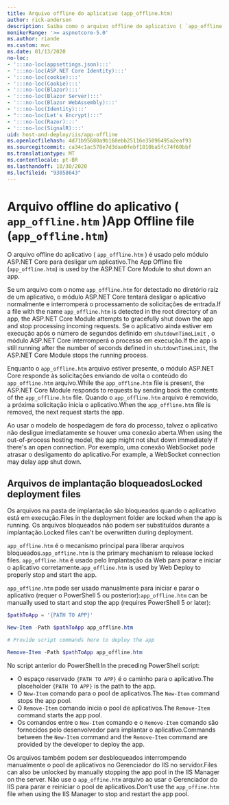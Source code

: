 ```yaml
---
title: Arquivo offline do aplicativo (app_offline.htm)
author: rick-anderson
description: Saiba como o arquivo offline do aplicativo ( `app_offline.htm` ) funciona com o módulo ASP.NET Core.
monikerRange: '>= aspnetcore-5.0'
ms.author: riande
ms.custom: mvc
ms.date: 01/13/2020
no-loc:
- ':::no-loc(appsettings.json):::'
- ':::no-loc(ASP.NET Core Identity):::'
- ':::no-loc(cookie):::'
- ':::no-loc(Cookie):::'
- ':::no-loc(Blazor):::'
- ':::no-loc(Blazor Server):::'
- ':::no-loc(Blazor WebAssembly):::'
- ':::no-loc(Identity):::'
- ":::no-loc(Let's Encrypt):::"
- ':::no-loc(Razor):::'
- ':::no-loc(SignalR):::'
uid: host-and-deploy/iis/app-offline
ms.openlocfilehash: 4d71b95680a9b160ebb25116e35096495a2eaf93
ms.sourcegitcommit: ca34c1ac578e7d3daa0febf1810ba5fc74f60bbf
ms.translationtype: MT
ms.contentlocale: pt-BR
ms.lasthandoff: 10/30/2020
ms.locfileid: "93058643"
---
```

# <a name="app-offline-file-app_offlinehtm"></a><span data-ttu-id="55d8f-103">Arquivo offline do aplicativo ( `app_offline.htm` )</span><span class="sxs-lookup"><span data-stu-id="55d8f-103">App Offline file (`app_offline.htm`)</span></span>

<span data-ttu-id="55d8f-104">O arquivo offline do aplicativo ( `app_offline.htm` ) é usado pelo módulo ASP.NET Core para desligar um aplicativo.</span><span class="sxs-lookup"><span data-stu-id="55d8f-104">The App Offline file (`app_offline.htm`) is used by the ASP.NET Core Module to shut down an app.</span></span>

<span data-ttu-id="55d8f-105">Se um arquivo com o nome `app_offline.htm` for detectado no diretório raiz de um aplicativo, o módulo ASP.NET Core tentará desligar o aplicativo normalmente e interromperá o processamento de solicitações de entrada.</span><span class="sxs-lookup"><span data-stu-id="55d8f-105">If a file with the name `app_offline.htm` is detected in the root directory of an app, the ASP.NET Core Module attempts to gracefully shut down the app and stop processing incoming requests.</span></span> <span data-ttu-id="55d8f-106">Se o aplicativo ainda estiver em execução após o número de segundos definido em `shutdownTimeLimit` , o módulo ASP.NET Core interromperá o processo em execução.</span><span class="sxs-lookup"><span data-stu-id="55d8f-106">If the app is still running after the number of seconds defined in `shutdownTimeLimit`, the ASP.NET Core Module stops the running process.</span></span>

<span data-ttu-id="55d8f-107">Enquanto o `app_offline.htm` arquivo estiver presente, o módulo ASP.NET Core responde às solicitações enviando de volta o conteúdo do `app_offline.htm` arquivo.</span><span class="sxs-lookup"><span data-stu-id="55d8f-107">While the `app_offline.htm` file is present, the ASP.NET Core Module responds to requests by sending back the contents of the `app_offline.htm` file.</span></span> <span data-ttu-id="55d8f-108">Quando o `app_offline.htm` arquivo é removido, a próxima solicitação inicia o aplicativo.</span><span class="sxs-lookup"><span data-stu-id="55d8f-108">When the `app_offline.htm` file is removed, the next request starts the app.</span></span>

<span data-ttu-id="55d8f-109">Ao usar o modelo de hospedagem de fora do processo, talvez o aplicativo não desligue imediatamente se houver uma conexão aberta.</span><span class="sxs-lookup"><span data-stu-id="55d8f-109">When using the out-of-process hosting model, the app might not shut down immediately if there's an open connection.</span></span> <span data-ttu-id="55d8f-110">Por exemplo, uma conexão WebSocket pode atrasar o desligamento do aplicativo.</span><span class="sxs-lookup"><span data-stu-id="55d8f-110">For example, a WebSocket connection may delay app shut down.</span></span>

## <a name="locked-deployment-files"></a><span data-ttu-id="55d8f-111">Arquivos de implantação bloqueados</span><span class="sxs-lookup"><span data-stu-id="55d8f-111">Locked deployment files</span></span>

<span data-ttu-id="55d8f-112">Os arquivos na pasta de implantação são bloqueados quando o aplicativo está em execução.</span><span class="sxs-lookup"><span data-stu-id="55d8f-112">Files in the deployment folder are locked when the app is running.</span></span> <span data-ttu-id="55d8f-113">Os arquivos bloqueados não podem ser substituídos durante a implantação.</span><span class="sxs-lookup"><span data-stu-id="55d8f-113">Locked files can't be overwritten during deployment.</span></span>

<span data-ttu-id="55d8f-114">`app_offline.htm` é o mecanismo principal para liberar arquivos bloqueados.</span><span class="sxs-lookup"><span data-stu-id="55d8f-114">`app_offline.htm` is the primary mechanism to release locked files.</span></span> <span data-ttu-id="55d8f-115">`app_offline.htm` é usado pelo Implantação da Web para parar e iniciar o aplicativo corretamente.</span><span class="sxs-lookup"><span data-stu-id="55d8f-115">`app_offline.htm` is used by Web Deploy to properly stop and start the app.</span></span>

<span data-ttu-id="55d8f-116">`app_offline.htm` pode ser usado manualmente para iniciar e parar o aplicativo (requer o PowerShell 5 ou posterior):</span><span class="sxs-lookup"><span data-stu-id="55d8f-116">`app_offline.htm` can be manually used to start and stop the app (requires PowerShell 5 or later):</span></span>

```powershell
$pathToApp = '{PATH TO APP}'

New-Item -Path $pathToApp app_offline.htm

# Provide script commands here to deploy the app

Remove-Item -Path $pathToApp app_offline.htm
```

<span data-ttu-id="55d8f-117">No script anterior do PowerShell:</span><span class="sxs-lookup"><span data-stu-id="55d8f-117">In the preceding PowerShell script:</span></span>

* <span data-ttu-id="55d8f-118">O espaço reservado `{PATH TO APP}` é o caminho para o aplicativo.</span><span class="sxs-lookup"><span data-stu-id="55d8f-118">The placeholder `{PATH TO APP}` is the path to the app.</span></span>
* <span data-ttu-id="55d8f-119">O `New-Item` comando para o pool de aplicativos.</span><span class="sxs-lookup"><span data-stu-id="55d8f-119">The `New-Item` command stops the app pool.</span></span>
* <span data-ttu-id="55d8f-120">O `Remove-Item` comando inicia o pool de aplicativos.</span><span class="sxs-lookup"><span data-stu-id="55d8f-120">The `Remove-Item` command starts the app pool.</span></span>
* <span data-ttu-id="55d8f-121">Os comandos entre o `New-Item` comando e o `Remove-Item` comando são fornecidos pelo desenvolvedor para implantar o aplicativo.</span><span class="sxs-lookup"><span data-stu-id="55d8f-121">Commands between the `New-Item` command and the `Remove-Item` command are provided by the developer to deploy the app.</span></span>

<span data-ttu-id="55d8f-122">Os arquivos também podem ser desbloqueados interrompendo manualmente o pool de aplicativos no Gerenciador do IIS no servidor.</span><span class="sxs-lookup"><span data-stu-id="55d8f-122">Files can also be unlocked by manually stopping the app pool in the IIS Manager on the server.</span></span> <span data-ttu-id="55d8f-123">Não use o `app_offine.htm` arquivo ao usar o Gerenciador do IIS para parar e reiniciar o pool de aplicativos.</span><span class="sxs-lookup"><span data-stu-id="55d8f-123">Don't use the `app_offine.htm` file when using the IIS Manager to stop and restart the app pool.</span></span>
